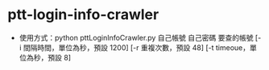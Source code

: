# ptt-login-info-crawler
- 使用方式：python pttLoginInfoCrawler.py 自己帳號 自己密碼 要查的帳號 [-i 間隔時間，單位為秒，預設 1200] [-r 重複次數，預設 48] [-t timeoue，單位為秒，預設 8]

